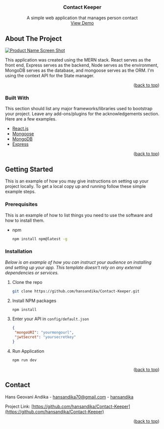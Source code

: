 <div id="top"></div>

<!-- PROJECT LOGO -->
<br />
<div align="center">

  <h3 align="center">Contact Keeper</h3>

  <p align="center">
    A simple web application that manages person contact
    <br />
    <a href="https://hans-contact-keeper.herokuapp.com/">View Demo</a>
  </p>
</div>

<!-- ABOUT THE PROJECT -->

## About The Project

[![Product Name Screen Shot][product-screenshot]](https://hans-contact-keeper.herokuapp.com/)

This application was created using the MERN stack. React serves as the front end, Express serves as the backend, Node serves as the environment, MongoDB serves as the database, and mongoose serves as the ORM. I'm using the context API for the State manager.

<p align="right">(<a href="#top">back to top</a>)</p>

### Built With

This section should list any major frameworks/libraries used to bootstrap your project. Leave any add-ons/plugins for the acknowledgements section. Here are a few examples.

- [React.js](https://reactjs.org/)
- [Mongoose](https://www.mongodb.com/)
- [MongoDB](https://mongoosejs.com/)
- [Express](https://expressjs.com/)

<p align="right">(<a href="#top">back to top</a>)</p>

<!-- GETTING STARTED -->

## Getting Started

This is an example of how you may give instructions on setting up your project locally.
To get a local copy up and running follow these simple example steps.

### Prerequisites

This is an example of how to list things you need to use the software and how to install them.

- npm
  ```sh
  npm install npm@latest -g
  ```

### Installation

_Below is an example of how you can instruct your audience on installing and setting up your app. This template doesn't rely on any external dependencies or services._

1. Clone the repo
   ```sh
   git clone https://github.com/hansandika/Contact-Keeper.git
   ```
2. Install NPM packages
   ```sh
   npm install
   ```
3. Enter your API in `config/default.json`
   ```json
   {
   	"mongoURI": "yourmongourl",
   	"jwtSecret": "yoursecretkey"
   }
   ```
4. Run Application
   ```sh
   npm run dev
   ```

<p align="right">(<a href="#top">back to top</a>)</p>

## Contact

Hans Geovani Andika - hansandika70@gmail.com - [hansandika][linkedin-url]

Project Link: [https://github.com/hansandika/Contact-Keeper](https://github.com/hansandika/Contact-Keeper)

<p align="right">(<a href="#top">back to top</a>)</p>

[linkedin-url]: https://www.linkedin.com/in/hans-geovani-andika-8b846b209/
[product-screenshot]: docs/Website-screenshot.jpeg
